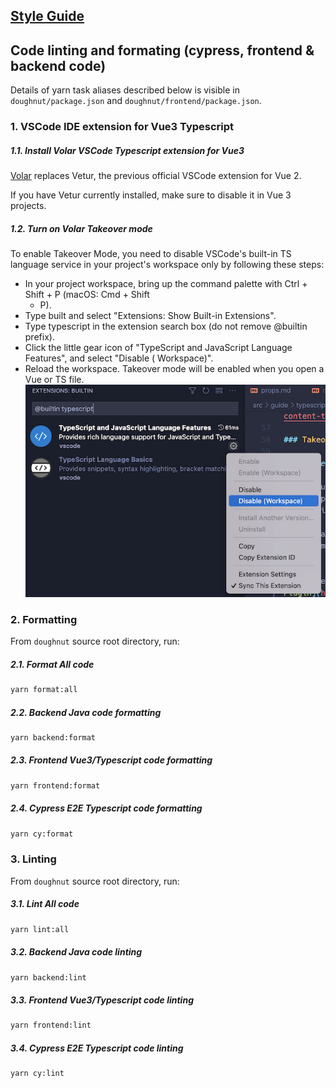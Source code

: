 ## [Style Guide](./docs/styleguide.md)

## Code linting and formating (cypress, frontend & backend code)

Details of yarn task aliases described below is visible in `doughnut/package.json`
and `doughnut/frontend/package.json`.

### 1. VSCode IDE extension for Vue3 Typescript

##### 1.1. Install Volar VSCode Typescript extension for Vue3

[Volar](https://marketplace.visualstudio.com/items?itemName=Vue.volar) replaces Vetur, the previous
official VSCode extension for Vue 2.

If you have Vetur currently installed, make sure to disable it in Vue 3 projects.

##### 1.2. Turn on Volar Takeover mode

To enable Takeover Mode, you need to disable VSCode's built-in TS language service in your project's
workspace only by following these steps:

- In your project workspace, bring up the command palette with Ctrl + Shift + P (macOS: Cmd + Shift
  + P).
- Type built and select "Extensions: Show Built-in Extensions".
- Type typescript in the extension search box (do not remove @builtin prefix).
- Click the little gear icon of "TypeScript and JavaScript Language Features", and select "Disable (
  Workspace)".
- Reload the workspace. Takeover mode will be enabled when you open a Vue or TS file.
  ![Volar Takeover mode](./images/disable_vscode_typescript_extension.png "Disable VSCode default Typescript extension")

### 2. Formatting

From `doughnut` source root directory, run:

##### 2.1. Format All code

```bash
yarn format:all
```

##### 2.2. Backend Java code formatting

```bash
yarn backend:format
```

##### 2.3. Frontend Vue3/Typescript code formatting

```bash
yarn frontend:format
```

##### 2.4. Cypress E2E Typescript code formatting

```bash
yarn cy:format
```

### 3. Linting

From `doughnut` source root directory, run:

##### 3.1. Lint All code

```bash
yarn lint:all
```

##### 3.2. Backend Java code linting

```bash
yarn backend:lint
```

##### 3.3. Frontend Vue3/Typescript code linting

```bash
yarn frontend:lint
```

##### 3.4. Cypress E2E Typescript code linting

```bash
yarn cy:lint
```
